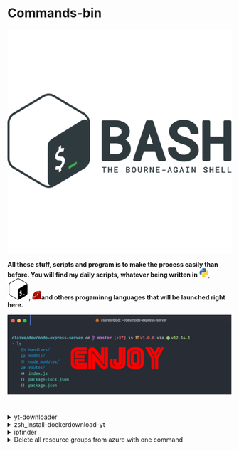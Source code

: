 
# Commands-bin

<img src="/src/img/svgviewer-output-bash-logo.svg">

**All these stuff, scripts and program is to make the process easily than before. You will find my daily scripts, whatever being written in** <img src="/src/img/svgviewer-output -python3.svg" width="20" height="20">, <img src="/src/img/svgviewer-output.svg">, <img src="/src/img/svgviewer-output-ruby.svg" width="20" height="20">**and others progaminng languages that will be launched right here.**

<img src="/src/img/terminal_enjoy.png">

#

<!-- yt-downloader -->

<details><summary>yt-downloader</summary>
<p>

<img src="/src/img/yt-downloader-logo.png">

**Download music from youtube just passing link parameter `-d`**

[See download-yt.sh](https://github.com/leone-sh/Commands-bin/blob/main/download-yt/download-yt.sh)

#### Install
```bash
wget https://raw.githubusercontent.com/leone-sh/Commands-bin/main/download-yt/download-yt.sh
```

</p>
</details>

<!-- zsh_install-dockerdownload-yt -->

<details><summary>zsh_install-dockerdownload-yt</summary>
<p>

<img src="/src/img/zsh_install-dockerdownload-yt.svg">

**Download zsh on docker container automatically**

[See zsh_install.sh](https://github.com/leone-sh/Commands-bin/blob/main/zsh_install-docker/zsh_install.sh)

#### Install
```bash
wget https://raw.githubusercontent.com/leone-sh/Commands-bin/main/zsh_install-docker/zsh_install.sh
```

</p>
</details>

<!-- ipfinder -->

<details><summary>ipfinder</summary>
<p>


<img src="/src/img/ipfinder.svg">

**Show the active ip on network 1-100**


[See ipfinder.sh](https://github.com/leone-sh/Commands-bin/tree/main/ipfinder)


#### Install
```bash
wget https://raw.githubusercontent.com/leone-sh/Commands-bin/main/ipfinder/ipfinder.sh
```

</p>
</details>
  
<!-- Delete all resource groups on azure with one command-->

<details><summary>Delete all resource groups from azure with one command</summary>
<p>

**With one command you're able to delete all resource groups with no ask**

  ```bash
    for group in $(az group list | grep "name" | cut -d ":" -f 2 | cut -d "\"" -f 2); do az group delete -y --no-wait --resource-group $group; done

  ```

</p>
</details>



